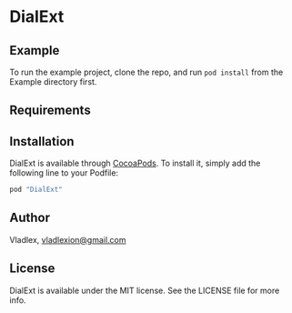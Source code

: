 # DialExt

## Example

To run the example project, clone the repo, and run `pod install` from the Example directory first.

## Requirements

## Installation

DialExt is available through [CocoaPods](http://cocoapods.org). To install
it, simply add the following line to your Podfile:

```ruby
pod "DialExt"
```

## Author

Vladlex, vladlexion@gmail.com

## License

DialExt is available under the MIT license. See the LICENSE file for more info.
